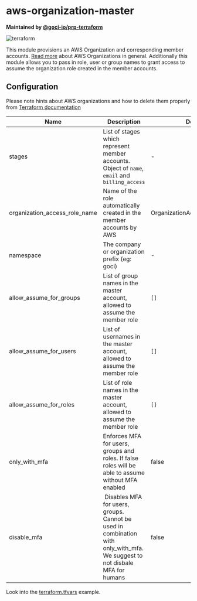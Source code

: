 # aws-organization-master

**Maintained by [@goci-io/prp-terraform](https://github.com/orgs/goci-io/teams/prp-terraform)**

![terraform](https://github.com/goci-io/aws-organization-master/workflows/terraform/badge.svg?branch=master)

This module provisions an AWS Organization and corresponding member accounts. [Read more](https://aws.amazon.com/organizations/) about AWS Organizations in general. 
Additionally this module allows you to pass in role, user or group names to grant access to assume the organization role created in the member accounts. 

## Configuration

Please note hints about AWS organizations and how to delete them properly from [Terraform documentation](https://www.terraform.io/docs/providers/aws/r/organizations_account.html)

| Name | Description | Default |
|-------------------------------|------------------------------------------------------------------------------------------------|-------------------------------|
| stages | List of stages which represent member accounts. Object of `name`, `email` and `billing_access` | - |
| organization_access_role_name | Name of the role automatically created in the member accounts by AWS | OrganizationAccountAccessRole |
| namespace | The company or organization prefix (eg: goci) | - |
| allow_assume_for_groups | List of group names in the master account, allowed to assume the member role | `[]` |
| allow_assume_for_users | List of usernames in the master account, allowed to assume the member role | `[]` |
| allow_assume_for_roles | List of role names in the master account, allowed to assume the member role | `[]` |
| only_with_mfa | Enforces MFA for users, groups and roles. If false roles will be able to assume without MFA enabled | false |
| disable_mfa | Disables MFA for users, groups. Cannot be used in combination with only_with_mfa. We suggest to not disbale MFA for humans | false |

Look into the [terraform.tfvars](terraform.tfvars.example) example.
